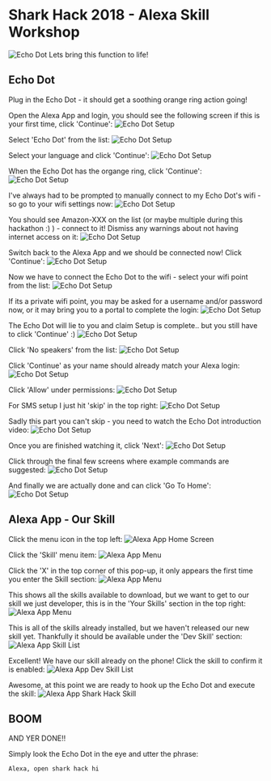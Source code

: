 # Shark Hack 2018 - Alexa Skill Workshop
![Echo Dot](../images/SharkHack%202018%20Alexa%20Workshop%20Banner%20-%20Echo%20Dot.png)
Lets bring this function to life!

## Echo Dot

Plug in the Echo Dot - it should get a soothing orange ring action going!

Open the Alexa App and login, you should see the following screen if this is your first time, click 'Continue':
![Echo Dot Setup](../images/Echo%20Setup%20-%2001.png)

Select 'Echo Dot' from the list:
![Echo Dot Setup](../images/Echo%20Setup%20-%2002.png)

Select your language and click 'Continue':
![Echo Dot Setup](../images/Echo%20Setup%20-%2003.png)

When the Echo Dot has the organge ring, click 'Continue':
![Echo Dot Setup](../images/Echo%20Setup%20-%2004.png)

I've always had to be prompted to manually connect to my Echo Dot's wifi - so go to your wifi settings now:
![Echo Dot Setup](../images/Echo%20Setup%20-%2005.png)

You should see Amazon-XXX on the list (or maybe multiple during this hackathon :) ) - connect to it! Dismiss any warnings about not having internet access on it:
![Echo Dot Setup](../images/Echo%20Setup%20-%2006.png)

Switch back to the Alexa App and we should be connected now! Click 'Continue':
![Echo Dot Setup](../images/Echo%20Setup%20-%2007.png)

Now we have to connect the Echo Dot to the wifi - select your wifi point from the list:
![Echo Dot Setup](../images/Echo%20Setup%20-%2008.png)

If its a private wifi point, you may be asked for a username and/or password now, or it may bring you to a portal to complete the login:
![Echo Dot Setup](../images/Echo%20Setup%20-%2009.png)

The Echo Dot will lie to you and claim Setup is complete.. but you still have to click 'Continue' :)
![Echo Dot Setup](../images/Echo%20Setup%20-%2010.png)

Click 'No speakers' from the list:
![Echo Dot Setup](../images/Echo%20Setup%20-%2011.png)

Click 'Continue' as your name should already match your Alexa login:
![Echo Dot Setup](../images/Echo%20Setup%20-%2012.png)

Click 'Allow' under permissions:
![Echo Dot Setup](../images/Echo%20Setup%20-%2013.png)

For SMS setup I just hit 'skip' in the top right:
![Echo Dot Setup](../images/Echo%20Setup%20-%2014.png)

Sadly this part you can't skip - you need to watch the Echo Dot introduction video:
![Echo Dot Setup](../images/Echo%20Setup%20-%2015.png)

Once you are finished watching it, click 'Next':
![Echo Dot Setup](../images/Echo%20Setup%20-%2016.png)

Click through the final few screens where example commands are suggested:
![Echo Dot Setup](../images/Echo%20Setup%20-%2017.png)

And finally we are actually done and can click 'Go To Home':
![Echo Dot Setup](../images/Echo%20Setup%20-%2018.png)

## Alexa App - Our Skill

Click the menu icon in the top left:
![Alexa App Home Screen](../images/Alexa%20App%20-%2001%20-%20Home%20Screen.png)

Click the 'Skill' menu item:
![Alexa App Menu](../images/Alexa%20App%20-%2002%20-%20Menu.png)

Click the 'X' in the top corner of this pop-up, it only appears the first time you enter the Skill section:
![Alexa App Menu](../images/Alexa%20App%20-%2003%20-%20Skill%20Popup.png)

This shows all the skills available to download, but we want to get to our skill we just developer, this is in the 'Your Skills' section in the top right:
![Alexa App Menu](../images/Alexa%20App%20-%2004%20-%20All%20Skills.png)

This is all of the skills already installed, but we haven't released our new skill yet. Thankfully it should be available under the 'Dev Skill' section:
![Alexa App Skill List](../images/Alexa%20App%20-%2005%20-%20My%20Skills.png)

Excellent! We have our skill already on the phone! Click the skill to confirm it is enabled:
![Alexa App Dev Skill List](../images/Alexa%20App%20-%2006%20-%20Dev%20Skill%20List.png)

Awesome, at this point we are ready to hook up the Echo Dot and execute the skill:
![Alexa App Shark Hack Skill](../images/Alexa%20App%20-%2007%20-%20Shark%20Hack%20Skill.png)

## BOOM

AND YER DONE!!

Simply look the Echo Dot in the eye and utter the phrase:
```
Alexa, open shark hack hi
```
